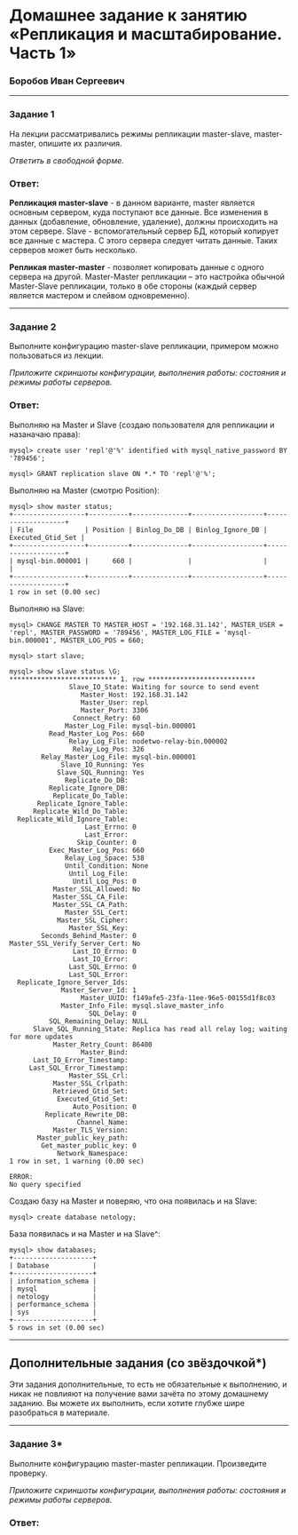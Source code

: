 # Домашнее задание к занятию «Репликация и масштабирование. Часть 1»

### Боробов Иван Сергеевич
---

### Задание 1

На лекции рассматривались режимы репликации master-slave, master-master, опишите их различия.

*Ответить в свободной форме.*

### Ответ:
**Репликация master-slave** - в данном варианте, master является основным сервером, куда поступают все данные. Все изменения в данных (добавление, обновление, удаление), должны происходить на этом сервере. Slave - вспомогательный сервер БД, который копирует все данные с мастера. С этого сервера следует читать данные. Таких серверов может быть несколько.  

**Репликая master-master** - позволяет копировать данные с одного сервера на другой. Master-Master репликации – это настройка обычной Master-Slave репликации, только в обе стороны (каждый сервер является мастером и слейвом одновременно).  

---

### Задание 2

Выполните конфигурацию master-slave репликации, примером можно пользоваться из лекции.

*Приложите скриншоты конфигурации, выполнения работы: состояния и режимы работы серверов.*

### Ответ:


Выполняю на Master и Slave (создаю пользователя для репликации и назаначаю права):  

```
mysql> create user 'repl'@'%' identified with mysql_native_password BY '789456';

mysql> GRANT replication slave ON *.* TO 'repl'@'%';
```

Выполняю на Master (смотрю Position):

```
mysql> show master status;
+------------------+----------+--------------+------------------+-------------------+
| File             | Position | Binlog_Do_DB | Binlog_Ignore_DB | Executed_Gtid_Set |
+------------------+----------+--------------+------------------+-------------------+
| mysql-bin.000001 |      660 |              |                  |                   |
+------------------+----------+--------------+------------------+-------------------+
1 row in set (0.00 sec)

```

Выполняю на Slave:

```
mysql> CHANGE MASTER TO MASTER_HOST = '192.168.31.142', MASTER_USER = 'repl', MASTER_PASSWORD = '789456', MASTER_LOG_FILE = 'mysql-bin.000001', MASTER_LOG_POS = 660;

mysql> start slave;

mysql> show slave status \G;
*************************** 1. row ***************************
               Slave_IO_State: Waiting for source to send event
                  Master_Host: 192.168.31.142
                  Master_User: repl
                  Master_Port: 3306
                Connect_Retry: 60
              Master_Log_File: mysql-bin.000001
          Read_Master_Log_Pos: 660
               Relay_Log_File: nodetwo-relay-bin.000002
                Relay_Log_Pos: 326
        Relay_Master_Log_File: mysql-bin.000001
             Slave_IO_Running: Yes
            Slave_SQL_Running: Yes
              Replicate_Do_DB:
          Replicate_Ignore_DB:
           Replicate_Do_Table:
       Replicate_Ignore_Table:
      Replicate_Wild_Do_Table:
  Replicate_Wild_Ignore_Table:
                   Last_Errno: 0
                   Last_Error:
                 Skip_Counter: 0
          Exec_Master_Log_Pos: 660
              Relay_Log_Space: 538
              Until_Condition: None
               Until_Log_File:
                Until_Log_Pos: 0
           Master_SSL_Allowed: No
           Master_SSL_CA_File:
           Master_SSL_CA_Path:
              Master_SSL_Cert:
            Master_SSL_Cipher:
               Master_SSL_Key:
        Seconds_Behind_Master: 0
Master_SSL_Verify_Server_Cert: No
                Last_IO_Errno: 0
                Last_IO_Error:
               Last_SQL_Errno: 0
               Last_SQL_Error:
  Replicate_Ignore_Server_Ids:
             Master_Server_Id: 1
                  Master_UUID: f149afe5-23fa-11ee-96e5-00155d1f8c03
             Master_Info_File: mysql.slave_master_info
                    SQL_Delay: 0
          SQL_Remaining_Delay: NULL
      Slave_SQL_Running_State: Replica has read all relay log; waiting for more updates
           Master_Retry_Count: 86400
                  Master_Bind:
      Last_IO_Error_Timestamp:
     Last_SQL_Error_Timestamp:
               Master_SSL_Crl:
           Master_SSL_Crlpath:
           Retrieved_Gtid_Set:
            Executed_Gtid_Set:
                Auto_Position: 0
         Replicate_Rewrite_DB:
                 Channel_Name:
           Master_TLS_Version:
       Master_public_key_path:
        Get_master_public_key: 0
            Network_Namespace:
1 row in set, 1 warning (0.00 sec)

ERROR:
No query specified

```

Создаю базу на Master и поверяю, что она появилась и на Slave:

```
mysql> create database netology;
```

База появилась и на Master и на Slave^:

```
mysql> show databases;
+--------------------+
| Database           |
+--------------------+
| information_schema |
| mysql              |
| netology           |
| performance_schema |
| sys                |
+--------------------+
5 rows in set (0.00 sec)
```
---

## Дополнительные задания (со звёздочкой*)
Эти задания дополнительные, то есть не обязательные к выполнению, и никак не повлияют на получение вами зачёта по этому домашнему заданию. Вы можете их выполнить, если хотите глубже шире разобраться в материале.

---

### Задание 3* 

Выполните конфигурацию master-master репликации. Произведите проверку.

*Приложите скриншоты конфигурации, выполнения работы: состояния и режимы работы серверов.*

### Ответ:

